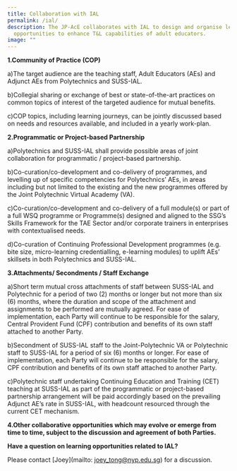 ```yaml
---
title: Collaboration with IAL
permalink: /ial/
description: The JP-AcE collaborates with IAL to design and organise learning
  opportunities to enhance T&L capabilities of adult educators.
image: ""
---
```

**1.Community of Practice (COP)**

a)The target audience are the teaching staff, Adult Educators (AEs) and Adjunct AEs from Polytechnics and SUSS-IAL.

b)Collegial sharing or exchange of best or state-of-the-art practices on common topics of interest of the targeted audience for mutual benefits.

c)COP topics, including learning journeys, can be jointly discussed based on needs and resources available, and included in a yearly work-plan.

**2.Programmatic or Project-based Partnership**

a)Polytechnics and SUSS-IAL shall provide possible areas of joint collaboration for programmatic / project-based partnership.

b)Co-curation/co-development and co-delivery of programmes, and levelling up of specific competencies for Polytechnics’ AEs, in areas including but not limited to the existing and the new programmes offered by the Joint Polytechnic Virtual Academy (VA).

c)Co-curation/co-development and co-delivery of a full module(s) or part of a full WSQ programme or Programme(s) designed and aligned to the SSG’s Skills Framework for the TAE Sector and/or corporate trainers in enterprises with contextualised needs.

d)Co-curation of Continuing Professional Development programmes (e.g. bite size, micro-learning credentialling, e-learning modules) to uplift AEs’ skillsets in both Polytechnics and SUSS-IAL.  

**3.Attachments/ Secondments / Staff Exchange**

a)Short term mutual cross attachments of staff between SUSS-IAL and Polytechnic for a period of two (2) months or longer but not more than six (6) months, where the duration and scope of the attachment and assignments to be performed are mutually agreed. For ease of implementation, each Party will continue to be responsible for the salary, Central Provident Fund (CPF) contribution and benefits of its own staff attached to another Party. 

b)Secondment of SUSS-IAL staff to the Joint-Polytechnic VA or Polytechnic staff to SUSS-IAL for a period of six (6) months or longer. For ease of implementation, each Party will continue to be responsible for the salary, CPF contribution and benefits of its own staff attached to another Party.

c)Polytechnic staff undertaking Continuing Education and Training (CET) teaching at SUSS-IAL as part of the programmatic or project-based partnership arrangement will be paid accordingly based on the prevailing Adjunct AE’s rate in SUSS-IAL, with headcount resourced through the current CET mechanism.

**4.Other collaborative opportunities which may evolve or emerge from time to time, subject to the discussion and agreement of both Parties.**


**Have a question on learning opportunities related to IAL?**

Please contact [Joey](mailto: joey_tong@nyp.edu.sg) for a discussion.






